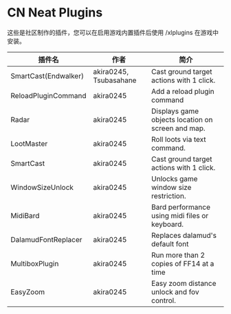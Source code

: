 # CN Neat Plugins

这些是社区制作的插件，您可以在启用游戏内置插件后使用 /xlplugins 在游戏中安装。


| 插件名 | 作者 | 简介 |
|---------------|---------------|-----------------|
| SmartCast(Endwalker) | akira0245, Tsubasahane | Cast ground target actions with 1 click. |
| ReloadPluginCommand | akira0245 | Add a reload plugin command |
| Radar | akira0245 | Displays game objects location on screen and map. |
| LootMaster | akira0245 | Roll loots via text command. |
| SmartCast | akira0245 | Cast ground target actions with 1 click. |
| WindowSizeUnlock | akira0245 | Unlocks game window size restriction. |
| MidiBard | akira0245 | Bard performance using midi files or keyboard. |
| DalamudFontReplacer | akira0245 | Replaces dalamud's default font |
| MultiboxPlugin | akira0245 | Run more than 2 copies of FF14 at a time |
| EasyZoom | akira0245 | Easy zoom distance unlock and fov control. |